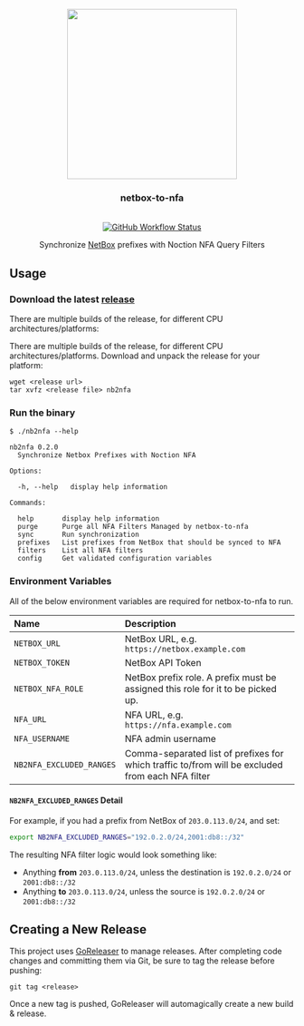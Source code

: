 <div align="center">
  <br/>
  <img src="https://res.cloudinary.com/stellaraf/image/upload/v1604277355/stellar-logo-gradient.svg" width=300 />
  <br/>
  <h3>netbox-to-nfa</h3>
  <br/>
  <a href="https://github.com/stellaraf/netbox-to-nfa/actions?query=workflow%3Arelease">
    <img alt="GitHub Workflow Status" src="https://img.shields.io/github/workflow/status/stellaraf/netbox-to-nfa/release?color=9100fa&style=for-the-badge">
  </a>
  <br/>
  
  Synchronize [NetBox](https://github.com/netbox-community/netbox) prefixes with Noction NFA Query Filters

</div>

## Usage

### Download the latest [release](https://github.com/stellaraf/netbox-to-nfa/releases/latest)

There are multiple builds of the release, for different CPU architectures/platforms:

There are multiple builds of the release, for different CPU architectures/platforms. Download and unpack the release for your platform:

```shell
wget <release url>
tar xvfz <release file> nb2nfa
```

### Run the binary

```console
$ ./nb2nfa --help

nb2nfa 0.2.0
  Synchronize Netbox Prefixes with Noction NFA

Options:

  -h, --help   display help information

Commands:

  help       display help information
  purge      Purge all NFA Filters Managed by netbox-to-nfa
  sync       Run synchronization
  prefixes   List prefixes from NetBox that should be synced to NFA
  filters    List all NFA filters
  config     Get validated configuration variables

```

### Environment Variables

All of the below environment variables are required for netbox-to-nfa to run.

| Name                     | Description                                                                                      |
| :----------------------- | :----------------------------------------------------------------------------------------------- |
| `NETBOX_URL`             | NetBox URL, e.g. `https://netbox.example.com`                                                    |
| `NETBOX_TOKEN`           | NetBox API Token                                                                                 |
| `NETBOX_NFA_ROLE`        | NetBox prefix role. A prefix must be assigned this role for it to be picked up.                  |
| `NFA_URL`                | NFA URL, e.g. `https://nfa.example.com`                                                          |
| `NFA_USERNAME`           | NFA admin username                                                                               |
| `NB2NFA_EXCLUDED_RANGES` | Comma-separated list of prefixes for which traffic to/from will be excluded from each NFA filter |

#### `NB2NFA_EXCLUDED_RANGES` Detail

For example, if you had a prefix from NetBox of `203.0.113.0/24`, and set:

```bash
export NB2NFA_EXCLUDED_RANGES="192.0.2.0/24,2001:db8::/32"
```

The resulting NFA filter logic would look something like:

- Anything **from** `203.0.113.0/24`, unless the destination is `192.0.2.0/24` or `2001:db8::/32`
- Anything **to** `203.0.113.0/24`, unless the source is `192.0.2.0/24` or `2001:db8::/32`

## Creating a New Release

This project uses [GoReleaser](https://goreleaser.com/) to manage releases. After completing code changes and committing them via Git, be sure to tag the release before pushing:

```
git tag <release>
```

Once a new tag is pushed, GoReleaser will automagically create a new build & release.
